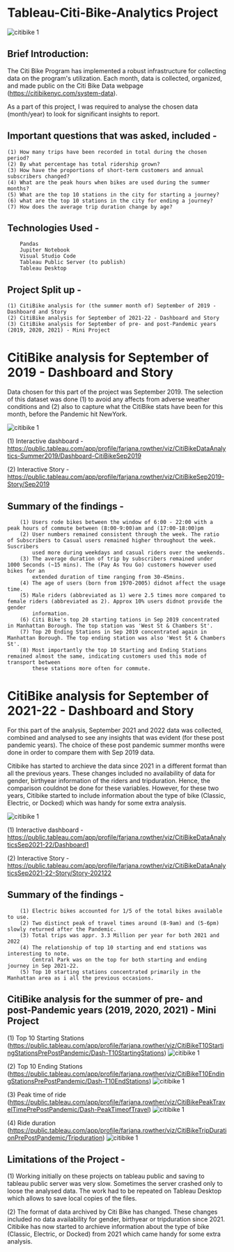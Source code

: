 # Tableau-Citi-Bike-Analytics Project

![citibike 1](https://user-images.githubusercontent.com/111912050/213473240-0ad6b610-bb5b-4f40-a2b1-d04f7a9f3b2d.jpeg)


## Brief Introduction:
The Citi Bike Program has implemented a robust infrastructure for collecting data on the program's utilization. Each month, data is collected, organized, and made public on the Citi Bike Data webpage (https://citibikenyc.com/system-data). 

As a part of this project, I was required to analyse the chosen data (month/year) to look for significant insights to report. 

## Important questions that was asked, included -
    (1) How many trips have been recorded in total during the chosen period?
    (2) By what percentage has total ridership grown?
    (3) How have the proportions of short-term customers and annual subscribers changed?
    (4) What are the peak hours when bikes are used during the summer months?
    (5) What are the top 10 stations in the city for starting a journey?
    (6) what are the top 10 stations in the city for ending a journey? 
    (7) How does the average trip duration change by age?

## Technologies Used -
        Pandas
        Jupiter Notebook
        Visual Studio Code
        Tableau Public Server (to publish)
        Tableau Desktop

## Project Split up -
    (1) CitiBike analysis for (the summer month of) September of 2019 - Dashboard and Story 
    (2) CitiBike analysis for September of 2021-22 - Dashboard and Story
    (3) CitiBike analysis for September of pre- and post-Pandemic years (2019, 2020, 2021) - Mini Project
    

# CitiBike analysis for September of 2019 - Dashboard and Story

Data chosen for this part of the project was September 2019. The selection of this dataset was done (1) to avoid any affects from adverse weather conditions and (2) also to capture what the CitiBike stats have been for this month, before the Pandemic hit NewYork.

![citibike 1](https://github.com/fbrowther/Tableau-Citi-Bike-Project/blob/main/Images/CitiBike%202019.png)

(1) Interactive dashboard -
https://public.tableau.com/app/profile/farjana.rowther/viz/CitiBikeDataAnalytics-Summer2019/Dashboard-CitiBikeSep2019

(2) Interactive Story - 
https://public.tableau.com/app/profile/farjana.rowther/viz/CitiBikeSep2019-Story/Sep2019

## Summary of the findings -
        (1) Users rode bikes between the window of 6:00 - 22:00 with a peak hours of commute between (8:00-9:00)am and (17:00-18:00)pm
        (2) User numbers remained consistent through the week. The ratio of Subscribers to Casual users remained higher throughout the week. Suscribers 
            used more during weekdays and casual riders over the weekends.
        (3) The average duration of trip by subscribers remained under 1000 Seconds (~15 mins). The (Pay As You Go) customers however used bikes for an
            extended duration of time ranging from 30-45mins. 
        (4) The age of users (born from 1970-2005) didnot affect the usage time.
        (5) Male riders (abbreviated as 1) were 2.5 times more compared to female riders (abbreviated as 2). Approx 10% users didnot provide the gender
            information.
        (6) Citi Bike's top 20 starting tations in Sep 2019 concentrated in Manhattan Borough. The top station was 'West St & Chambers St'.
        (7) Top 20 Ending Stations in Sep 2019 concentrated again in Manhattan Borough. The top ending station was also 'West St & Chambers St'.
        (8) Most importantly the top 10 Starting and Ending Stations remained almost the same, indicating customers used this mode of transport between
            these stations more often for commute.

# CitiBike analysis for September of 2021-22 - Dashboard and Story

For this part of the analysis, September 2021 and 2022 data was collected, combined and analysed to see any insights that was evident (for these post pandemic years). The choice of these post pandemic summer months were done in order to compare them with Sep 2019 data. 

Citibike has started to archieve the data since 2021 in a different format than all the previous years. These changes included no availability of data for gender, birthyear information of the riders and tripduration. Hence, the comparison couldnot be done for these variables. However, for these two years, Citibike started to include information about the type of bike (Classic, Electric, or Docked) which was handy for some extra analysis.

![citibike 1](https://github.com/fbrowther/Tableau-Citi-Bike-Project/blob/main/Images/CitiBike%202021-22.png)

(1) Interactive dashboard -
https://public.tableau.com/app/profile/farjana.rowther/viz/CitiBikeDataAnalyticsSep2021-22/Dashboard1

(2) Interactive Story - 
https://public.tableau.com/app/profile/farjana.rowther/viz/CitiBikeDataAnalyticsSep2021-22-Story/Story-202122

## Summary of the findings -
        (1) Electric bikes accounted for 1/5 of the total bikes available to use.
        (2) Two distinct peak of travel times around (8-9am) and (5-6pm) slowly returned after the Pandemic.
        (3) Total trips was appr. 3.3 Million per year for both 2021 and 2022
        (4) The relationship of top 10 starting and end stations was interesting to note.
            Central Park was on the top for both starting and ending journey in Sep 2021-22.
        (5) Top 10 starting stations concentrated primarily in the Manhattan area as i all the previous occasions.
        

## CitiBike analysis for the summer of pre- and post-Pandemic years (2019, 2020, 2021) - Mini Project

(1) Top 10 Starting Stations
(https://public.tableau.com/app/profile/farjana.rowther/viz/CitiBikeT10StartingStationsPrePostPandemic/Dash-T10StartingStations)
![citibike 1](https://github.com/fbrowther/Tableau-Citi-Bike-Project/blob/main/Images/PrePost-StartStations.png)

(2) Top 10 Ending Stations
(https://public.tableau.com/app/profile/farjana.rowther/viz/CitiBikeT10EndingStationsPrePostPandemic/Dash-T10EndStations)
![citibike 1](https://github.com/fbrowther/Tableau-Citi-Bike-Project/blob/main/Images/PrePost-EndStations.png)

(3) Peak time of ride
(https://public.tableau.com/app/profile/farjana.rowther/viz/CitiBikePeakTravelTimePrePostPandemic/Dash-PeakTimeofTravel)
![citibike 1](https://github.com/fbrowther/Tableau-Citi-Bike-Project/blob/main/Images/PrePost-Peaktime.png)

(4) Ride duration
(https://public.tableau.com/app/profile/farjana.rowther/viz/CitiBikeTripDurationPrePostPandemic/Tripduration)
![citibike 1](https://github.com/fbrowther/Tableau-Citi-Bike-Project/blob/main/Images/PrePost-Tripduration.png)


## Limitations of the Project -

(1) Working initially on these projects on tableau public and saving to tableau public server was very slow.  Sometimes the server crashed only to loose the analysed data. The work had to be repeated on Tableau Desktop which allows to save local copies of the files.

(2) The format of data archived by Citi Bike has changed. These changes included no data availability for gender, birthyear or tripduration since 2021. Citibike has now started to archieve information about the type of bike (Classic, Electric, or Docked) from 2021 which came handy for some extra analysis. 


 

